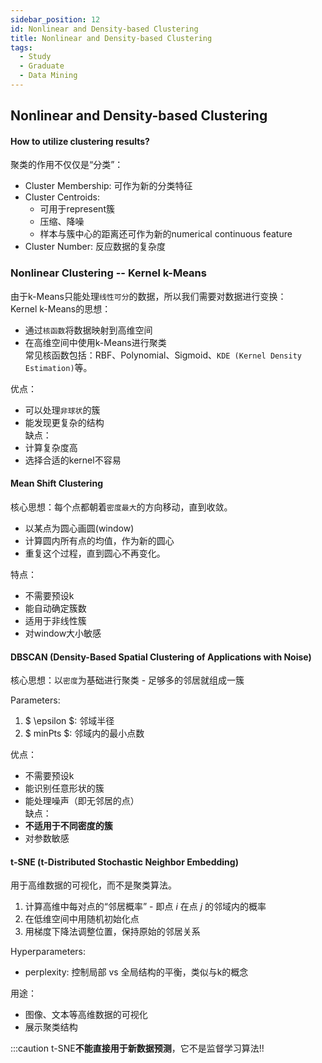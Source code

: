 ```yaml
---
sidebar_position: 12
id: Nonlinear and Density-based Clustering
title: Nonlinear and Density-based Clustering
tags:
  - Study
  - Graduate
  - Data Mining
---
```


##  Nonlinear and Density-based Clustering

#### How to utilize clustering results?
聚类的作用不仅仅是“分类”：
- Cluster Membership: 可作为新的分类特征
- Cluster Centroids:
    - 可用于represent簇
    - 压缩、降噪
    - 样本与簇中心的距离还可作为新的numerical continuous feature
- Cluster Number: 反应数据的复杂度


### Nonlinear Clustering -- Kernel k-Means

由于k-Means只能处理`线性可分`的数据，所以我们需要对数据进行变换：  
Kernel k-Means的思想：
- 通过`核函数`将数据映射到高维空间
- 在高维空间中使用k-Means进行聚类  
常见核函数包括：RBF、Polynomial、Sigmoid、`KDE (Kernel Density Estimation)`等。

优点：
- 可以处理`非球状`的簇
- 能发现更复杂的结构  
缺点：
- 计算复杂度高
- 选择合适的kernel不容易


#### Mean Shift Clustering
核心思想：每个点都朝着`密度最大`的方向移动，直到收敛。  
- 以某点为圆心画圆(window)
- 计算圆内所有点的均值，作为新的圆心
- 重复这个过程，直到圆心不再变化。

特点：
- 不需要预设k
- 能自动确定簇数
- 适用于非线性簇
- 对window大小敏感

#### DBSCAN (Density-Based Spatial Clustering of Applications with Noise)
核心思想：以`密度`为基础进行聚类 - 足够多的邻居就组成一簇  

Parameters:
1. $ \epsilon $: 邻域半径
2. $ minPts $: 邻域内的最小点数

优点：
- 不需要预设k
- 能识别任意形状的簇
- 能处理噪声（即无邻居的点）  
缺点：
- **不适用于不同密度的簇**
- 对参数敏感


#### t-SNE (t-Distributed Stochastic Neighbor Embedding)
用于高维数据的可视化，而不是聚类算法。

1. 计算高维中每对点的“邻居概率” - 即点 $i$ 在点 $j$ 的邻域内的概率
2. 在低维空间中用随机初始化点
3. 用梯度下降法调整位置，保持原始的邻居关系

Hyperparameters:
- perplexity: 控制局部 vs 全局结构的平衡，类似与k的概念

用途：
- 图像、文本等高维数据的可视化
- 展示聚类结构

:::caution
t-SNE**不能直接用于新数据预测**，它不是监督学习算法!!